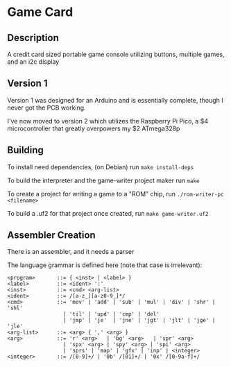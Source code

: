 # Game Card

## Description

A credit card sized portable game console utilizing buttons, multiple games, and an i2c display

## Version 1

Version 1 was designed for an Arduino and is essentially complete, though I never got the PCB working.

I've now moved to version 2 which utilizes the Raspberry Pi Pico, a $4 microcontroller that greatly overpowers my $2 ATmega328p

## Building

To install need dependencies, (on Debian) run `make install-deps`

To build the interpreter and the game-writer project maker run `make`

To create a project for writing a game to a "ROM" chip, run `./rom-writer-pc <filename>`

To build a .uf2 for that project once created, run `make game-writer.uf2`

## Assembler Creation

There is an assembler, and it needs a parser

The language grammar is defined here (note that case is irrelevant):

```
<program>       ::= { <inst> | <label> }
<label>         ::= <ident> ':'
<inst>          ::= <cmd> <arg-list>
<ident>         ::= /[a-z_][a-z0-9_]*/
<cmd>           ::= 'mov' | 'add' | 'sub' | 'mul' | 'div' | 'shr' | 'shl'
                  | 'til' | 'upd' | 'cmp' | 'del'
                  | 'jmp' | 'je'  | 'jne' | 'jgt' | 'jlt' | 'jge' | 'jle'
<arg-list>      ::= <arg> { ',' <arg> }
<arg>           ::= 'r' <arg>   | 'bg' <arg>   | 'spr' <arg>
                  | 'spx' <arg> | 'spy' <arg> | 'spi' <arg>
                  | 'sprs' | 'map' | 'gfx' | 'inp' | <integer>
<integer>       ::= /[0-9]+/ | '0b' /[01]+/ | '0x' /[0-9a-f]+/
```
